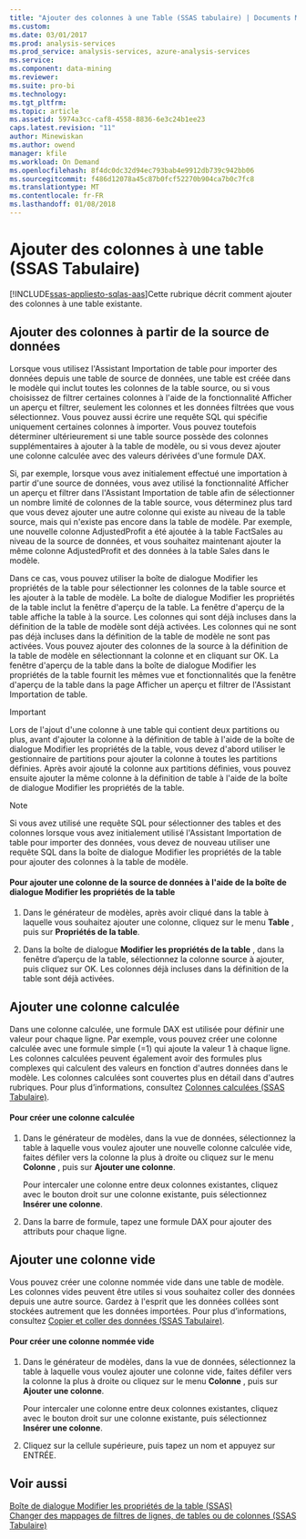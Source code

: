 ```yaml
---
title: "Ajouter des colonnes à une Table (SSAS tabulaire) | Documents Microsoft"
ms.custom: 
ms.date: 03/01/2017
ms.prod: analysis-services
ms.prod_service: analysis-services, azure-analysis-services
ms.service: 
ms.component: data-mining
ms.reviewer: 
ms.suite: pro-bi
ms.technology: 
ms.tgt_pltfrm: 
ms.topic: article
ms.assetid: 5974a3cc-caf8-4558-8836-6e3c24b1ee23
caps.latest.revision: "11"
author: Minewiskan
ms.author: owend
manager: kfile
ms.workload: On Demand
ms.openlocfilehash: 8f4dc0dc32d94ec793bab4e9912db739c942bb06
ms.sourcegitcommit: f486d12078a45c87b0fcf52270b904ca7b0c7fc8
ms.translationtype: MT
ms.contentlocale: fr-FR
ms.lasthandoff: 01/08/2018
---
```

# <a name="add-columns-to-a-table-ssas-tabular"></a>Ajouter des colonnes à une table (SSAS Tabulaire)
[!INCLUDE[ssas-appliesto-sqlas-aas](../../includes/ssas-appliesto-sqlas-aas.md)]Cette rubrique décrit comment ajouter des colonnes à une table existante.  
  
## <a name="add-columns-from-the-data-source"></a>Ajouter des colonnes à partir de la source de données  
 Lorsque vous utilisez l'Assistant Importation de table pour importer des données depuis une table de source de données, une table est créée dans le modèle qui inclut toutes les colonnes de la table source, ou si vous choisissez de filtrer certaines colonnes à l'aide de la fonctionnalité Afficher un aperçu et filtrer, seulement les colonnes et les données filtrées que vous sélectionnez. Vous pouvez aussi écrire une requête SQL qui spécifie uniquement certaines colonnes à importer. Vous pouvez toutefois déterminer ultérieurement si une table source possède des colonnes supplémentaires à ajouter à la table de modèle, ou si vous devez ajouter une colonne calculée avec des valeurs dérivées d'une formule DAX.  
  
 Si, par exemple, lorsque vous avez initialement effectué une importation à partir d'une source de données, vous avez utilisé la fonctionnalité Afficher un aperçu et filtrer dans l'Assistant Importation de table afin de sélectionner un nombre limité de colonnes de la table source, vous déterminez plus tard que vous devez ajouter une autre colonne qui existe au niveau de la table source, mais qui n'existe pas encore dans la table de modèle. Par exemple, une nouvelle colonne AdjustedProfit a été ajoutée à la table FactSales au niveau de la source de données, et vous souhaitez maintenant ajouter la même colonne AdjustedProfit et des données à la table Sales dans le modèle.  
  
 Dans ce cas, vous pouvez utiliser la boîte de dialogue Modifier les propriétés de la table pour sélectionner les colonnes de la table source et les ajouter à la table de modèle. La boîte de dialogue Modifier les propriétés de la table inclut la fenêtre d'aperçu de la table. La fenêtre d'aperçu de la table affiche la table à la source. Les colonnes qui sont déjà incluses dans la définition de la table de modèle sont déjà activées. Les colonnes qui ne sont pas déjà incluses dans la définition de la table de modèle ne sont pas activées. Vous pouvez ajouter des colonnes de la source à la définition de la table de modèle en sélectionnant la colonne et en cliquant sur OK. La fenêtre d'aperçu de la table dans la boîte de dialogue Modifier les propriétés de la table fournit les mêmes vue et fonctionnalités que la fenêtre d'aperçu de la table dans la page Afficher un aperçu et filtrer de l'Assistant Importation de table.  
  
> [!IMPORTANT]  
>  Lors de l'ajout d'une colonne à une table qui contient deux partitions ou plus, avant d'ajouter la colonne à la définition de table à l'aide de la boîte de dialogue Modifier les propriétés de la table, vous devez d'abord utiliser le gestionnaire de partitions pour ajouter la colonne à toutes les partitions définies. Après avoir ajouté la colonne aux partitions définies, vous pouvez ensuite ajouter la même colonne à la définition de table à l'aide de la boîte de dialogue Modifier les propriétés de la table.  
  
> [!NOTE]  
>  Si vous avez utilisé une requête SQL pour sélectionner des tables et des colonnes lorsque vous avez initialement utilisé l'Assistant Importation de table pour importer des données, vous devez de nouveau utiliser une requête SQL dans la boîte de dialogue Modifier les propriétés de la table pour ajouter des colonnes à la table de modèle.  
  
#### <a name="to-add-a-column-from-the-data-source-by-using-the-edit-table-properties-dialog-box"></a>Pour ajouter une colonne de la source de données à l'aide de la boîte de dialogue Modifier les propriétés de la table  
  
1.  Dans le générateur de modèles, après avoir cliqué dans la table à laquelle vous souhaitez ajouter une colonne, cliquez sur le menu **Table** , puis sur  **Propriétés de la table**.  
  
2.  Dans la boîte de dialogue **Modifier les propriétés de la table** , dans la fenêtre d’aperçu de la table, sélectionnez la colonne source à ajouter, puis cliquez sur OK. Les colonnes déjà incluses dans la définition de la table sont déjà activées.  
  
## <a name="add-a-calculated-column"></a>Ajouter une colonne calculée  
 Dans une colonne calculée, une formule DAX est utilisée pour définir une valeur pour chaque ligne. Par exemple, vous pouvez créer une colonne calculée avec une formule simple (=1) qui ajoute la valeur 1 à chaque ligne. Les colonnes calculées peuvent également avoir des formules plus complexes qui calculent des valeurs en fonction d'autres données dans le modèle. Les colonnes calculées sont couvertes plus en détail dans d'autres rubriques. Pour plus d’informations, consultez [Colonnes calculées &#40;SSAS Tabulaire&#41;](../../analysis-services/tabular-models/ssas-calculated-columns.md).  
  
#### <a name="to-create-a-calculated-column"></a>Pour créer une colonne calculée  
  
1.  Dans le générateur de modèles, dans la vue de données, sélectionnez la table à laquelle vous voulez ajouter une nouvelle colonne calculée vide, faites défiler vers la colonne la plus à droite ou cliquez sur le menu **Colonne** , puis sur **Ajouter une colonne**.  
  
     Pour intercaler une colonne entre deux colonnes existantes, cliquez avec le bouton droit sur une colonne existante, puis sélectionnez **Insérer une colonne**.  
  
2.  Dans la barre de formule, tapez une formule DAX pour ajouter des attributs pour chaque ligne.  
  
## <a name="add-a-blank-column"></a>Ajouter une colonne vide  
 Vous pouvez créer une colonne nommée vide dans une table de modèle. Les colonnes vides peuvent être utiles si vous souhaitez coller des données depuis une autre source. Gardez à l'esprit que les données collées sont stockées autrement que les données importées. Pour plus d’informations, consultez [Copier et coller des données &#40;SSAS Tabulaire&#41;](../../analysis-services/tabular-models/ssas-import-data-copy-and-paste-data.md).  
  
#### <a name="to-create-a-named-blank-column"></a>Pour créer une colonne nommée vide  
  
1.  Dans le générateur de modèles, dans la vue de données, sélectionnez la table à laquelle vous voulez ajouter une colonne vide, faites défiler vers la colonne la plus à droite ou cliquez sur le menu **Colonne** , puis sur **Ajouter une colonne**.  
  
     Pour intercaler une colonne entre deux colonnes existantes, cliquez avec le bouton droit sur une colonne existante, puis sélectionnez **Insérer une colonne**.  
  
2.  Cliquez sur la cellule supérieure, puis tapez un nom et appuyez sur ENTRÉE.  
  
## <a name="see-also"></a>Voir aussi  
 [Boîte de dialogue Modifier les propriétés de la table &#40;SSAS&#41;](http://msdn.microsoft.com/library/8d913e83-7246-44cc-8fc7-31729023c0d8)   
 [Changer des mappages de filtres de lignes, de tables ou de colonnes &#40;SSAS Tabulaire&#41;](../../analysis-services/tabular-models/change-table-column-or-row-filter-mappings-ssas-tabular.md)  
  
  
